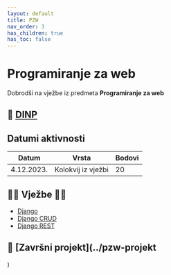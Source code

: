 ```yaml
---
layout: default
title: PZW
nav_order: 3
has_children: true
has_toc: false
---
```


# Programiranje za web

Dobrodši na vježbe iz predmeta **Programiranje za web**

## 📅 [DINP](https://moodle.srce.hr/2023-2024/pluginfile.php/8912464/mod_resource/content/0/DINP_FIDIT_2023_2024_PW.pdf)

## Datumi aktivnosti

| Datum | Vrsta | Bodovi |
| ----- | ----- | --------|
| 4.12.2023. | Kolokvij iz vježbi | 20 |

## 👨‍💻 Vježbe 👨‍🏫

- [Django](https://gaseri.org/hr/nastava/materijali/python-modul-django/)
- [Django CRUD](../crud)
- [Django REST](https://gaseri.org/hr/nastava/materijali/python-modul-django-rest-framework/)

## 🚀 [Završni projekt](../pzw-projekt
)
